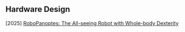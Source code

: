 ## Hardware Design

[2025] [RoboPanoptes: The All-seeing Robot with Whole-body Dexterity](https://arxiv.org/abs/2501.05420)